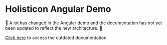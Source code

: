 # Holisticon Angular Demo

🚧 A lot has changed in the Angular demo and the documentation has not yet been updated to reflect the new architecture. 🚧

[Click here](https://github.com/holisticon/angular-demo/blob/4142ae0bc464af912be1ed5b1beb52c40038d2dc/README.md) to access the outdated documentation.

